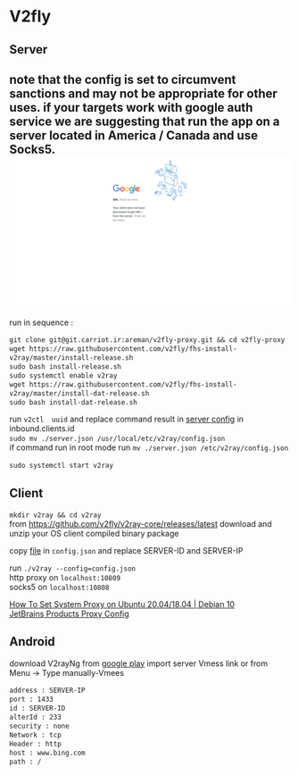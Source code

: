 # V2fly
## Server

note that the config is set to circumvent sanctions and may not be appropriate for other uses. if your targets work with google auth service we are suggesting that run the app on a server located in America / Canada and use Socks5.<br>
![alt text](./google-403.png)
---

run in sequence :
````
git clone git@git.carriot.ir:areman/v2fly-proxy.git && cd v2fly-proxy
wget https://raw.githubusercontent.com/v2fly/fhs-install-v2ray/master/install-release.sh
sudo bash install-release.sh
sudo systemctl enable v2ray
wget https://raw.githubusercontent.com/v2fly/fhs-install-v2ray/master/install-dat-release.sh
sudo bash install-dat-release.sh
````

run ``v2ctl  uuid`` and replace command result in [server config](./server.json) in inbound.clients.id <br>
``sudo mv ./server.json /usr/local/etc/v2ray/config.json``
<br>if command run in root mode run ``mv ./server.json /etc/v2ray/config.json``

``sudo systemctl start v2ray``

## Client

``mkdir v2ray && cd v2ray``<br>
from https://github.com/v2fly/v2ray-core/releases/latest download and unzip your OS client compiled binary package <br>

copy [file](./client.json) in ``config.json`` and replace SERVER-ID and SERVER-IP

run `./v2ray --config=config.json`  <br>
http proxy on ``localhost:10809`` <br>
socks5 on `localhost:10808` <br>

<a href="https://computingforgeeks.com/how-to-set-system-wide-proxy-on-ubuntu-debian/" >How To Set System Proxy on Ubuntu 20.04/18.04 | Debian 10</a> <br>
<a href="https://www.jetbrains.com/help/idea/settings-http-proxy.html" >JetBrains Products Proxy Config</a>


## Android

download V2rayNg from <a href="https://play.google.com/store/apps/details?id=com.v2ray.ang">google play</a>
import server Vmess link or from Menu ->  Type manually-Vmees
````
address : SERVER-IP
port : 1433
id : SERVER-ID
alterId : 233
security : none
Network : tcp
Header : http
host : www.bing.com
path : /
````


